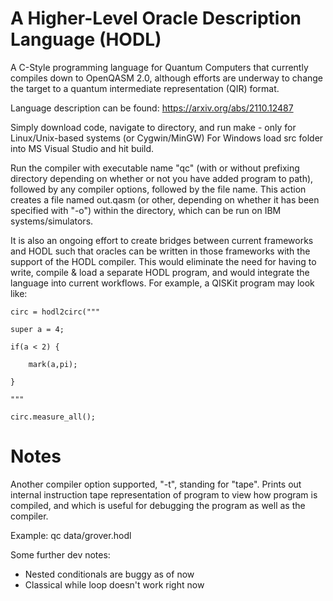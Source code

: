 # A Higher-Level Oracle Description Language (HODL)

A C-Style programming language for Quantum Computers that currently compiles down to OpenQASM 2.0, although efforts are underway to change the target to a quantum intermediate representation (QIR) format.

Language description can be found: https://arxiv.org/abs/2110.12487

Simply download code, navigate to directory, and run make - only for Linux/Unix-based systems (or Cygwin/MinGW) For Windows load src folder into MS Visual Studio and hit build.

Run the compiler with executable name "qc" (with or without prefixing directory depending on whether or not you have added program to path), followed by any compiler options, followed by the file name. This action creates a file named out.qasm (or other, depending on whether it has been specified with "-o") within the directory, which can be run on IBM systems/simulators.

It is also an ongoing effort to create bridges between current frameworks and HODL such that oracles can be written in those frameworks with the support of the HODL compiler. This would eliminate the need for having to write, compile & load a separate HODL program, and would integrate the language into current workflows. For example, a QISKit program may look like:

    circ = hodl2circ("""

    super a = 4;

    if(a < 2) {

        mark(a,pi);

    }

    """

    circ.measure_all();

# Notes

Another compiler option supported, "-t", standing for "tape". Prints out internal instruction tape representation of program to view how program is compiled, and which is useful for debugging the program as well as the compiler.

Example: qc data/grover.hodl

Some further dev notes:

- Nested conditionals are buggy as of now
- Classical while loop doesn't work right now

